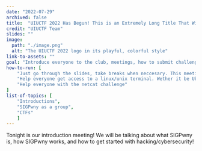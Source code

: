 ```yaml
---
date: "2022-07-29"
archived: false
title:  "UIUCTF 2022 Has Begun! This is an Extremely Long Title That Will Get Cut off"
credit: "UIUCTF Team"
slides: ""
image:
  path: "./image.png"
  alt: "The UIUCTF 2022 logo in its playful, colorful style"
link-to-assets: ""
goal: "Introduce everyone to the club, meetings, how to submit challenges/sign up for the CTF, "
how-to-run: [
	"Just go through the slides, take breaks when neccesary. This meeting will not be in the 15/45 format",
	"Help everyone get access to a linux/unix terminal. Wether it be Ubuntu or mac etc",
	"Help everyone with the netcat challenge"
]
list-of-topics: [
	"Introductions",
	"SIGPwny as a group",
	"CTFs"
	]
---
```


Tonight is our introduction meeting! We will be talking about what SIGPwny is, how SIGPwny works, and how to get started with hacking/cybersecurity!
